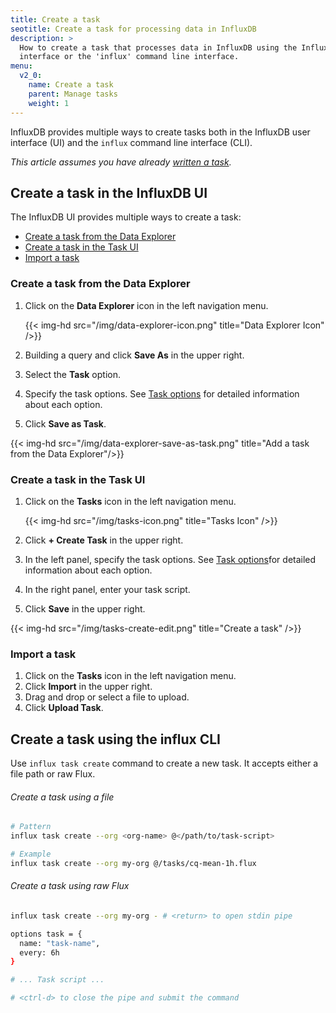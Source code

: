 ```yaml
---
title: Create a task
seotitle: Create a task for processing data in InfluxDB
description: >
  How to create a task that processes data in InfluxDB using the InfluxDB user
  interface or the 'influx' command line interface.
menu:
  v2_0:
    name: Create a task
    parent: Manage tasks
    weight: 1
---
```


InfluxDB provides multiple ways to create tasks both in the InfluxDB user interface (UI)
and the `influx` command line interface (CLI).

_This article assumes you have already [written a task](/v2.0/process-data/write-a-task)._

## Create a task in the InfluxDB UI
The InfluxDB UI provides multiple ways to create a task:

- [Create a task from the Data Explorer](#create-a-task-from-the-data-explorer)
- [Create a task in the Task UI](#create-a-task-in-the-task-ui)
- [Import a task](#import-a-task)

### Create a task from the Data Explorer
1. Click on the **Data Explorer** icon in the left navigation menu.

    {{< img-hd src="/img/data-explorer-icon.png" title="Data Explorer Icon" />}}

2. Building a query and click **Save As** in the upper right.
3. Select the **Task** option.
4. Specify the task options. See [Task options](/v2.0/process-data/task-options)
   for detailed information about each option.
5. Click **Save as Task**.

{{< img-hd src="/img/data-explorer-save-as-task.png" title="Add a task from the Data Explorer"/>}}

### Create a task in the Task UI
1. Click on the **Tasks** icon in the left navigation menu.

    {{< img-hd src="/img/tasks-icon.png" title="Tasks Icon" />}}

2. Click **+ Create Task** in the upper right.
3. In the left panel, specify the task options.
   See [Task options](/v2.0/process-data/task-options)for detailed information about each option.
4. In the right panel, enter your task script.
5. Click **Save** in the upper right.

{{< img-hd src="/img/tasks-create-edit.png" title="Create a task" />}}

### Import a task
1. Click on the **Tasks** icon in the left navigation menu.
2. Click **Import** in the upper right.
3. Drag and drop or select a file to upload.
4. Click **Upload Task**.

## Create a task using the influx CLI
Use `influx task create` command to create a new task.
It accepts either a file path or raw Flux.

###### Create a task using a file
```sh
# Pattern
influx task create --org <org-name> @</path/to/task-script>

# Example
influx task create --org my-org @/tasks/cq-mean-1h.flux
```

###### Create a task using raw Flux
```sh
influx task create --org my-org - # <return> to open stdin pipe

options task = {
  name: "task-name",
  every: 6h
}

# ... Task script ...

# <ctrl-d> to close the pipe and submit the command
```

